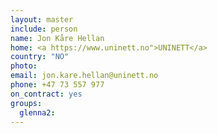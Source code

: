 ```yaml
---
layout: master
include: person
name: Jon Kåre Hellan 
home: <a https://www.uninett.no">UNINETT</a>
country: "NO"
photo:
email: jon.kare.hellan@uninett.no
phone: +47 73 557 977
on_contract: yes
groups:
  glenna2:
---
```

